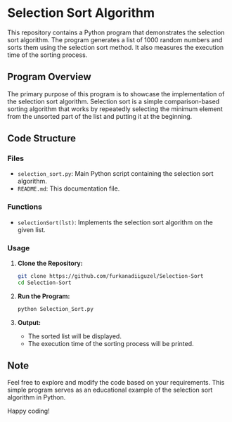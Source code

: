 # Selection Sort Algorithm

This repository contains a Python program that demonstrates the selection sort algorithm. The program generates a list of 1000 random numbers and sorts them using the selection sort method. It also measures the execution time of the sorting process.

## Program Overview

The primary purpose of this program is to showcase the implementation of the selection sort algorithm. Selection sort is a simple comparison-based sorting algorithm that works by repeatedly selecting the minimum element from the unsorted part of the list and putting it at the beginning.

## Code Structure

### Files
- `selection_sort.py`: Main Python script containing the selection sort algorithm.
- `README.md`: This documentation file.

### Functions
- `selectionSort(lst)`: Implements the selection sort algorithm on the given list.

### Usage

1. **Clone the Repository:**
   ```bash
   git clone https://github.com/furkanadiiguzel/Selection-Sort
   cd Selection-Sort
   ```

2. **Run the Program:**
   ```bash
   python Selection_Sort.py
   ```

3. **Output:**
   - The sorted list will be displayed.
   - The execution time of the sorting process will be printed.

## Note

Feel free to explore and modify the code based on your requirements. This simple program serves as an educational example of the selection sort algorithm in Python.

Happy coding!
